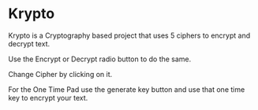 # Krypto
Krypto is a Cryptography based project that uses 5 ciphers to encrypt and decrypt text.



Use the Encrypt or Decrypt radio button to do the same.

Change Cipher by clicking on it.

For the One Time Pad use the generate key button and use that one time key to encrypt your text.
